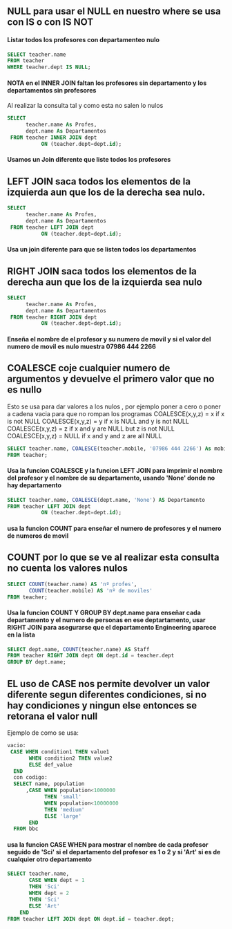 ## NULL para usar el NULL en nuestro where se usa con IS o con IS NOT
#### Listar todos los profesores con departamenteo nulo
```sql
SELECT teacher.name
FROM teacher
WHERE teacher.dept IS NULL;

```
#### NOTA en el INNER JOIN faltan los profesores sin departamento y los departamentos sin profesores 
Al realizar la consulta tal y como esta no salen lo nulos
```sql
SELECT 
      teacher.name As Profes,
      dept.name As Departamentos
 FROM teacher INNER JOIN dept
           ON (teacher.dept=dept.id);
```
#### Usamos un Join diferente que liste todos los profesores
## LEFT JOIN saca todos los elementos de la izquierda aun que los de la derecha sea nulo. 
```sql
SELECT 
      teacher.name As Profes,
      dept.name As Departamentos
 FROM teacher LEFT JOIN dept
           ON (teacher.dept=dept.id);

```
#### Usa un join diferente para que se listen todos los departamentos
## RIGHT JOIN  saca todos los elementos de la derecha aun que los de la izquierda sea nulo
```sql
SELECT 
      teacher.name As Profes,
      dept.name As Departamentos
 FROM teacher RIGHT JOIN dept
           ON (teacher.dept=dept.id);

```
#### Enseña el nombre de el profesor y su numero de movil y si el valor del numero de movil es nulo muestra 07986 444 2266
## COALESCE coje cualquier numero de argumentos y devuelve el primero valor que no es nullo
Esto se usa para dar valores a los nulos , por ejemplo poner a cero o poner a cadena vacia para que no rompan los programas
  COALESCE(x,y,z) = x if x is not NULL
  COALESCE(x,y,z) = y if x is NULL and y is not NULL
  COALESCE(x,y,z) = z if x and y are NULL but z is not NULL
  COALESCE(x,y,z) = NULL if x and y and z are all NULL

```sql
SELECT teacher.name, COALESCE(teacher.mobile, '07986 444 2266') As mobile
FROM teacher;

```
#### Usa la funcion COALESCE y la funcion LEFT JOIN para imprimir el nombre del profesor y el nombre de su departamento, usando 'None' donde no hay departamento
```sql
SELECT teacher.name, COALESCE(dept.name, 'None') AS Departamento
FROM teacher LEFT JOIN dept
           ON (teacher.dept=dept.id);
```
#### usa la funcion COUNT para enseñar el numero de profesores y el numero de numeros de movil
## COUNT por lo que se ve al realizar esta consulta no cuenta los valores nulos
```sql
SELECT COUNT(teacher.name) AS 'nº profes',
       COUNT(teacher.mobile) AS 'nº de moviles'
FROM teacher;
```
#### Usa la funcion COUNT Y GROUP BY dept.name para enseñar cada departamento y el numero de personas en ese deptartamento, usar RIGHT JOIN para asegurarse que el departamento Engineering aparece en la lista 
```sql
SELECT dept.name, COUNT(teacher.name) AS Staff
FROM teacher RIGHT JOIN dept ON dept.id = teacher.dept
GROUP BY dept.name;

```
## EL uso de CASE nos permite devolver un valor diferente segun diferentes condiciones, si no hay condiciones y ningun else entonces se retorana el valor null 
Ejemplo de como se usa:

```sql
vacio:
 CASE WHEN condition1 THEN value1 
       WHEN condition2 THEN value2  
       ELSE def_value 
  END 
  con codigo:
  SELECT name, population
      ,CASE WHEN population<1000000 
            THEN 'small'
            WHEN population<10000000 
            THEN 'medium'
            ELSE 'large'
       END
  FROM bbc

```
#### usa la funcion CASE WHEN para mostrar el nombre de cada profesor seguido de 'Sci' si el departamento del profesor es 1 o 2 y si 'Art' si es de cualquier otro departamento
```sql
SELECT teacher.name, 
       CASE WHEN dept = 1
       THEN 'Sci'
       WHEN dept = 2
       THEN 'Sci'
       ELSE 'Art'
    END
FROM teacher LEFT JOIN dept ON dept.id = teacher.dept;

```
####
```sql

```
####
```sql

```
####
```sql

```
####
```sql

```
####
```sql

```
